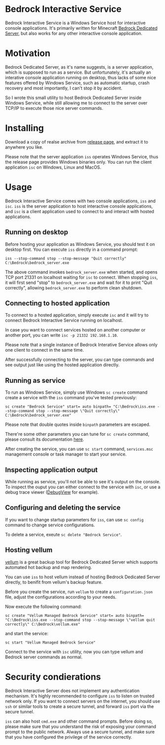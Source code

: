 # Bedrock Interactive Service

Bedrock Interactive Service is a Windows Service host for interactive console applications. It's primarily written for Minecraft [Bedrock Dedicated Server](https://www.minecraft.net/download/server/bedrock/), but also works for any other interactive console application.

# Motivation

Bedrock Dedicated Server, as it's name suggests, is a server application, which is supposed to run as a service. But unfortunately, it's actually an interative console application running on desktop, thus lacks of some nice features offered by Windows Service, such as automatic startup, crash recovery and most importantly, I can't stop it by accident.

So I wrote this small utility to host Bedrock Dedicated Server inside Windows Service, while still allowing me to connect to the server over TCP/IP to execute those nice server commands.

# Installing

Download a copy of realse archive from [release page](https://github.com/noelex/bedrock-interactive-service/releases), and extract it to anywhere you like.

Please note that the server application `iss` operates Windows Service, thus the release page provides Windows binaries only. You can run the client application `isc` on Windows, Linux and MacOS.

# Usage

Bedrock Interactive Service comes with two console applications, `iss` and `isc`.
`iss` is the server application to host interactive console applications, and `isc` is a client application used to connect to and interact with hosted applications.

## Running on desktop

Before hosting your application as Windows Service, you should test it on desktop first. You can execute `iss` directly in a command prompt:
```
iss --stop-command stop --stop-message "Quit correctly" C:\Bedrock\bedrock_server.exe
```
The above command invokes `bedrock_server.exe` when started, and opens TCP port 21331 on localhost waiting for `isc` to connect. When stopping `iss`,
it will first send "stop" to `bedrock_server.exe` and wait for it to print "Quit correctly", allowing `bedrock_server.exe` to perform clean shutdown.

## Connecting to hosted application

To connect to a hosted application, simply execute `isc` and it will try to connect Bedrock Interactive Service running on localhost.

In case you want to connect services hosted on another computer or another port, you can write `isc -p 21332 192.168.1.10`.

Please note that a single instance of Bedrock Interative Service allows only one client to connect in the same time.

After successfully connecting to the server, you can type commands and see output just like using the hosted application directly.

## Running as service

To run as Windows Service, simply use Windows `sc create` command create a service with the `iss` command you've tested previously:
```
sc create "Bedrock Service" start= auto binpath= "C:\Bedrock\iss.exe --stop-command stop --stop-message \"Quit correctly\" C:\Bedrock\bedrock_server.exe"
```
Please note that double quotes inside `binpath` parameters are escaped.

There're some other parameters you can tune for `sc create` command, please consult its documentation [here](https://docs.microsoft.com/windows-server/administration/windows-commands/sc-create).

After creating the service, you can use `sc start` command, `services.msc` management console or task manager to start your service.

## Inspecting application output

While running as service, you'll not be able to see it's output on the console.
To inspect the ouput you can either connect to the service with `isc`, or use a debug trace viewer ([DebugView](https://docs.microsoft.com/en-us/sysinternals/downloads/debugview) for example).

## Configuring and deleting the service

If you want to change startup parameters for `iss`, can use `sc config` command to change service configurations.

To delete a service, exeute `sc delete "Bedrock Service"`.

## Hosting vellum

[vellum](https://github.com/clvrkio/vellum) is a great backup tool for Bedrock Dedicated Server which supports automated hot backup and map rendering.

You can use `iss` to host vellum instead of hosting Bedrock Dedicated Server directly, to benifit from vellum's backup feature.

Before you create the service, run `vellum` to create a `configuration.json` file,
adjust the configurations according to your needs.

Now execute the following command:
```
sc create "Vellum Managed Bedrock Service" start= auto binpath= "C:\Bedrock\iss.exe --stop-command stop --stop-message \"vellum quit correctly\" C:\Bedrock\vellum.exe"
```
and start the service:
```
sc start "Vellum Managed Bedrock Service"
```

Connect to the service with `isc` utility, now you can type vellum and Bedrock server commands as normal.

# Security condierations

Bedrock Interactive Server does not implement any authentication mechanism. It's highly recommended to configure `iss` to listen on trusted network only. If you want to connect servers on the internet, you should use `ssh` or similar tools to create a secure tunnel, and forward `iss` port via the secure tunnel.

`iss` can also host `cmd.exe` and other command prompts. Before doing so, please
make sure that you understand the risk of exposing your command prompt to the public
network. Always use a secure tunnel, and make sure that you have configured the privilege of the service correctly.